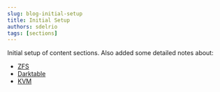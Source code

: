 ```yaml
---
slug: blog-initial-setup
title: Initial Setup
authors: sdelrio
tags: [sections]
---
```


Initial setup of content sections. Also added some detailed notes about:

* [ZFS](/docs/OS/GNU-Linux/ZFS/)
* [Darktable](/docs/Multimedia/darktable)
* [KVM](/docs/OS/GNU-Linux/kvm-qemu)

